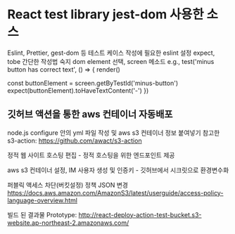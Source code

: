 # React test library jest-dom 사용한 소스

Eslint, Prettier, gest-dom 등 테스트 케이스 작성에 필요한 eslint 설정
expect, tobe 간단한 작성법 숙지 
dom element 선택, screen 메소드
e.g., 
test('minus button has correct text', () => { 
  render(<App />)

  const buttonElement = screen.getByTestId('minus-button')
  expect(buttonElement).toHaveTextContent('-')
 })

## 깃허브 액션을 통한 aws 컨테이너 자동배포

node.js configure 안의 yml 파일 작성 및 aws s3 컨테이너 정보 붙여넣기
참고한 s3-action: https://github.com/awact/s3-action

정적 웹 사이트 호스팅 편집 - 정적 호스팅을 위한 엔드포인트 제공

aws s3 컨테이너 설정, IM 사용자 생성 및 인증키 - 깃허브에서 시크릿으로 환경변수화

퍼블릭 액세스 차단(버킷설정) 정책 JSON 변경 
https://docs.aws.amazon.com/AmazonS3/latest/userguide/access-policy-language-overview.html

빌드 된 결과물
Prototype: http://react-deploy-action-test-bucket.s3-website.ap-northeast-2.amazonaws.com/
